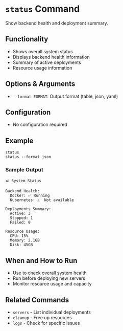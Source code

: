 # `status` Command

Show backend health and deployment summary.

## Functionality
- Shows overall system status
- Displays backend health information
- Summary of active deployments
- Resource usage information

## Options & Arguments
- `--format FORMAT`: Output format (table, json, yaml)

## Configuration
- No configuration required

## Example
```
status
status --format json
```

### Sample Output
```
📊 System Status

Backend Health:
  Docker: ✅ Running
  Kubernetes: ⚠️  Not available

Deployments Summary:
  Active: 3
  Stopped: 1
  Failed: 0

Resource Usage:
  CPU: 15%
  Memory: 2.1GB
  Disk: 45GB
```

## When and How to Run
- Use to check overall system health
- Run before deploying new servers
- Monitor resource usage and capacity

## Related Commands
- `servers` - List individual deployments
- `cleanup` - Free up resources
- `logs` - Check for specific issues
